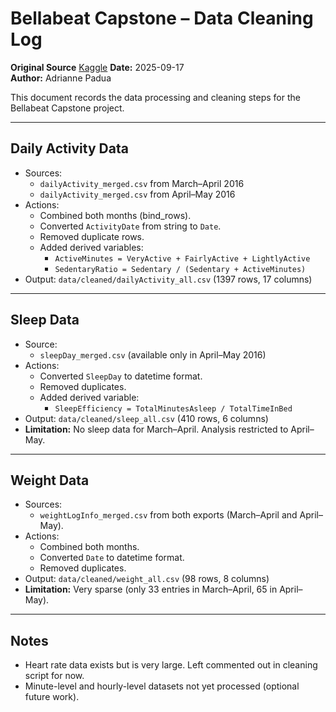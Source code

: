 # Bellabeat Capstone – Data Cleaning Log

**Original Source** [Kaggle](https://www.kaggle.com/datasets/arashnic/fitbit)
**Date:** 2025-09-17  
**Author:** Adrianne Padua  

This document records the data processing and cleaning steps for the Bellabeat Capstone project.  

---

## Daily Activity Data
- Sources:  
  - `dailyActivity_merged.csv` from March–April 2016  
  - `dailyActivity_merged.csv` from April–May 2016  
- Actions:  
  - Combined both months (bind_rows).  
  - Converted `ActivityDate` from string to `Date`.  
  - Removed duplicate rows.  
  - Added derived variables:  
    - `ActiveMinutes = VeryActive + FairlyActive + LightlyActive`  
    - `SedentaryRatio = Sedentary / (Sedentary + ActiveMinutes)`  
- Output: `data/cleaned/dailyActivity_all.csv` (1397 rows, 17 columns)

---

## Sleep Data
- Source:  
  - `sleepDay_merged.csv` (available only in April–May 2016)  
- Actions:  
  - Converted `SleepDay` to datetime format.  
  - Removed duplicates.  
  - Added derived variable:  
    - `SleepEfficiency = TotalMinutesAsleep / TotalTimeInBed`  
- Output: `data/cleaned/sleep_all.csv` (410 rows, 6 columns)  
- **Limitation:** No sleep data for March–April. Analysis restricted to April–May.

---

## Weight Data
- Sources:  
  - `weightLogInfo_merged.csv` from both exports (March–April and April–May).  
- Actions:  
  - Combined both months.  
  - Converted `Date` to datetime format.  
  - Removed duplicates.  
- Output: `data/cleaned/weight_all.csv` (98 rows, 8 columns)  
- **Limitation:** Very sparse (only 33 entries in March–April, 65 in April–May).

---

## Notes
- Heart rate data exists but is very large. Left commented out in cleaning script for now.  
- Minute-level and hourly-level datasets not yet processed (optional future work).  